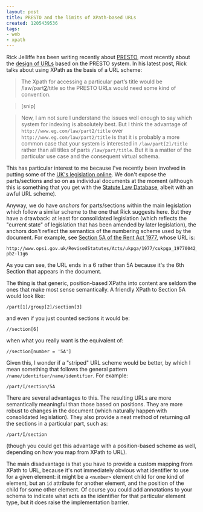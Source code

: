 ```yaml
---
layout: post
title: PRESTO and the limits of XPath-based URLs
created: 1205439536
tags:
- web
- xpath
---
```

Rick Jelliffe has been writing recently about [PRESTO][1], most recently about the [design of URLs][2] based on the PRESTO system. In his latest post, Rick talks about using XPath as the basis of a URL scheme:

> The Xpath for accessing a particular part’s title would be /law/part[2]/title so the PRESTO URLs would need some kind of convention.

> [snip]

> Now, I am not sure I understand the issues well enough to say which system for indexing is absolutely best. But I think the advantage of `http://www.eg.com/law/part2/title` over  `http://www.eg.com/law/part2/title` is that it is probably a more common case that your system is interested in `/law/part[2]/title` rather than all titles of parts `/law/part/title`. But it is a matter of the particular use case and the consequent virtual schema.

[1]: http://www.oreillynet.com/xml/blog/2008/02/presto_a_www_information_archi.html "PRESTO - A WWW Information Architecture for Legislation and Public Information systems"
[2]: http://www.oreillynet.com/xml/blog/2008/03/presto_urls_as_xpaths_to_views.html "PRESTO: URLs as XPaths to views of information"

<!--break-->

This has particular interest to me because I've recently been involved in putting some of the [UK's legislation online][3]. We don't expose the parts/sections and so on as individual documents at the moment (although this *is* something that you get with the [Statute Law Database][4], albeit with an awful URL scheme).

[3]: http://www.opsi.gov.uk/legislation/about_legislation.htm "OPSI: Legislation"
[4]: http://www.statutelaw.gov.uk/ "The Statute Law Database"

Anyway, we do have *anchors* for parts/sections within the main legislation which follow a similar scheme to the one that Rick suggests here. But they have a drawback: at least for consolidated legislation (which reflects the "current state" of legislation that has been amended by later legislation), the anchors don't reflect the semantics of the numbering scheme used by the document. For example, see [Section 5A of the Rent Act 1977][5], whose URL is:

    http://www.opsi.gov.uk/RevisedStatutes/Acts/ukpga/1977/cukpga_19770042_en_2#pt1-pb2-l1g6

[5]: http://www.opsi.gov.uk/RevisedStatutes/Acts/ukpga/1977/cukpga_19770042_en_2#pt1-pb2-l1g6 "OPSI: Legislation: Revised: Rent Act 1977: Section 5A"

As you can see, the URL ends in a 6 rather than 5A because it's the 6th Section that appears in the document.

The thing is that generic, position-based XPaths into content are seldom the ones that make most sense semantically. A friendly XPath to Section 5A would look like:

    /part[1]/group[2]/section[3]

and even if you just counted sections it would be:

    //section[6]

when what you really want is the equivalent of:

    //section[number = '5A']

Given this, I wonder if a "striped" URL scheme would be better, by which I mean something that follows the general pattern `/name/identifier/name/identifier`. For example:

    /part/I/section/5A

There are several advantages to this. The resulting URLs are more semantically meaningful than those based on positions. They are more robust to changes in the document (which naturally happen with consolidated legislation). They also provide a neat method of returning *all* the sections in a particular part, such as:

    /part/I/section

(though you could get this advantage with a position-based scheme as well, depending on how you map from XPath to URL).

The main disadvantage is that you have to provide a custom mapping from XPath to URL, because it's not immediately obvious what identifier to use for a given element: it might be a `<number>` element child for one kind of element, but an `id` attribute for another element, and the position of the child for some other element. Of course you could add annotations to your schema to indicate what acts as the identifier for that particular element type, but it does raise the implementation barrier.
